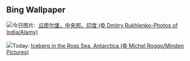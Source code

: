 ## Bing Wallpaper
![](https://www.bing.com/th?id=OHR.GwaliorFortMP_ZH-CN3300432281_UHD.jpg&w=1000)今日图片: &nbsp;[瓜廖尔堡，中央邦，印度 (© Dmitry Rukhlenko-Photos of India/Alamy)](https://www.bing.com/th?id=OHR.GwaliorFortMP_ZH-CN3300432281_UHD.jpg)
<br><br/>
![](https://www.bing.com/th?id=OHR.IcebergAntarctica_EN-US8733526190_UHD.jpg&w=1000)Today: [Iceberg in the Ross Sea, Antarctica (© Michel Roggo/Minden Pictures)](https://www.bing.com/th?id=OHR.IcebergAntarctica_EN-US8733526190_UHD.jpg)
<br><br/>
